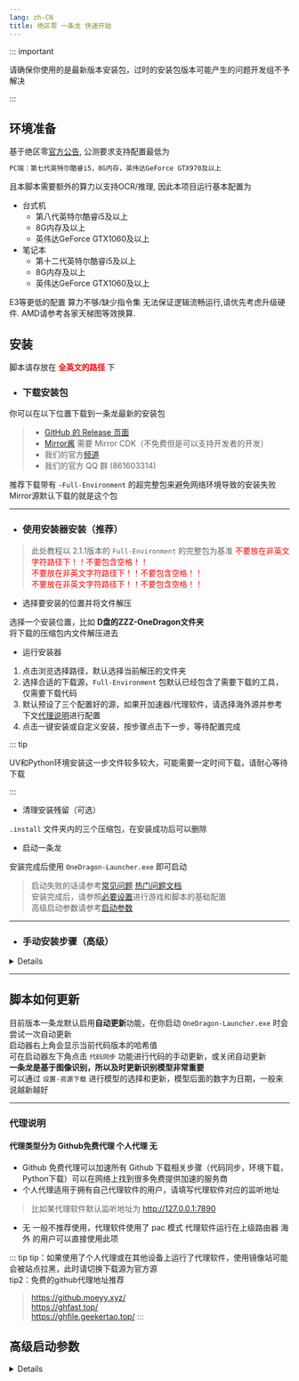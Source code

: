 ```yaml
---
lang: zh-CN
title: 绝区零 一条龙 快速开始
---
```


::: important

请确保你使用的是最新版本安装包，过时的安装包版本可能产生的问题开发组不予解决

:::

## 环境准备

基于绝区零[官方公告](https://zzz.mihoyo.com/news/124528?category=279), 公测要求支持配置最低为

```bash
PC端：第七代英特尔酷睿i5，8G内存，英伟达GeForce GTX970及以上
```

且本脚本需要额外的算力以支持OCR/推理, 因此本项目运行基本配置为

- 台式机
  - 第八代英特尔酷睿i5及以上
  - 8G内存及以上
  - 英伟达GeForce GTX1060及以上
- 笔记本
  - 第十二代英特尔酷睿i5及以上
  - 8G内存及以上
  - 英伟达GeForce GTX1060及以上

 E3等更低的配置 算力不够/缺少指令集 无法保证逻辑流畅运行,请优先考虑升级硬件. AMD请参考各家天梯图等效换算.

## 安装

脚本请存放在 <span style="color:red"><strong>全英文的路径</strong></span> 下

<a id="download-package"></a>
- ### 下载安装包

你可以在以下位置下载到一条龙最新的安装包
> - [GitHub 的 Release 页面](https://github.com/OneDragon-Anything/ZenlessZoneZero-OneDragon/releases) 
> - [Mirror酱](https://mirrorchyan.com/zh/projects?rid=ZZZ-OneDragon&source=zzzgh-release) 需要 Mirror CDK（不免费但是可以支持开发者的开发）
> - 我们的官方[频道](https://pd.qq.com/g/onedrag00n)
> - 我们的官方 QQ 群 (861603314)

推荐下载带有 `-Full-Environment` 的超完整包来避免网络环境导致的安装失败
Mirror源默认下载的就是这个包

---

- ### 使用安装器安装（推荐）
> 此处教程以 2.1.1版本的 `Full-Environment` 的完整包为基准
> <font color="red">不要放在非英文字符路径下！！不要包含空格！！</font><br>
> <font color="red">不要放在非英文字符路径下！！不要包含空格！！</font><br>
> <font color="red">不要放在非英文字符路径下！！不要包含空格！！</font><br>

- 选择要安装的位置并将文件解压

选择一个安装位置，比如 **D盘的ZZZ-OneDragon文件夹**  
将下载的压缩包内文件解压进去

- 运行安装器

1. 点击浏览选择路径，默认选择当前解压的文件夹
2. 选择合适的下载源，`Full-Environment` 包默认已经包含了需要下载的工具，仅需要下载代码
3. 默认预设了三个配置好的源，如果开加速器/代理软件，请选择海外源并参考下文[代理说明](#代理说明)进行配置
4. 点击一键安装或自定义安装，按步骤点击下一步，等待配置完成

::: tip

UV和Python环境安装这一步文件较多较大，可能需要一定时间下载，请耐心等待下载

:::
- 清理安装残留（可选）

`.install` 文件夹内的三个压缩包，在安装成功后可以删除

- 启动一条龙

安装完成后使用 `OneDragon-Launcher.exe` 即可启动  
> 启动失败的话请参考[常见问题](faq.md) [热门问题文档](https://www.kdocs.cn/l/cbSJUUNotJ3Z)  
> 安装完成后，请参照[必要设置](./docs/config.md)进行游戏和脚本的基础配置  
> 高级启动参数请参考[启动参数](#高级启动参数)  

---

- ### 手动安装步骤（高级）
<details>

咕咕咕咕

</details>

---

## 脚本如何更新

目前版本一条龙默认启用**自动更新**功能，在你启动 `OneDragon-Launcher.exe` 时会尝试一次自动更新  
启动器右上角会显示当前代码版本的哈希值  
可在启动器左下角点击 `代码同步` 功能进行代码的手动更新，或关闭自动更新  
**一条龙是基于图像识别，所以及时更新识别模型非常重要**  
可以通过 `设置-资源下载` 进行模型的选择和更新，模型后面的数字为日期，一般来说越新越好  

---

### 代理说明

#### 代理类型分为 **Github免费代理 个人代理 无**
- Github 免费代理可以加速所有 Github 下载相关步骤（代码同步，环境下载，Python下载）可以在网络上找到很多免费提供加速的服务商  
- 个人代理适用于拥有自己代理软件的用户，请填写代理软件对应的监听地址
> 比如某代理软件默认监听地址为 http://127.0.0.1:7890
- 无 一般不推荐使用，代理软件使用了 pac 模式 代理软件运行在上级路由器 海外 的用户可以直接使用此项

::: tip
  tip：如果使用了个人代理或在其他设备上运行了代理软件，使用镜像站可能会被站点拉黑，此时请切换下载源为官方源<br>
  tip2：免费的github代理地址推荐<br>
  > https://github.moeyy.xyz/<br>
  > https://ghfast.top/<br>
  > https://ghfile.geekertao.top/
::: 

## 高级启动参数
<details>

你可以使用纯命令行来启动`OneDragon-Launcher.exe`并添加参数以获取一些更加便捷的功能

```shell
usage: OneDragon-Launcher.exe [-h] [-v] [-o] [-c] [-s [SHUTDOWN]] [-i INSTANCE] [-a APP]

绝区零 一条龙 启动器

options:
  -h, --help            显示帮助信息
  -v, --version         显示版本号
  -o, --onedragon       一条龙运行
  -c, --close-game      运行后关闭游戏
  -s [SHUTDOWN], --shutdown [SHUTDOWN]
                        运行后关机，可指定延迟秒数，默认60秒
  -i INSTANCE, --instance INSTANCE
                        指定运行的账号实例，多个用英文逗号分隔，如：1,2
  -a APP, --app APP     指定运行的应用，多个用英文逗号分隔
```

</details>